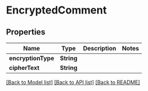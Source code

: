 # EncryptedComment

## Properties
Name | Type | Description | Notes
------------ | ------------- | ------------- | -------------
**encryptionType** | **String** |  | 
**cipherText** | **String** |  | 

[[Back to Model list]](../README.md#documentation-for-models) [[Back to API list]](../README.md#documentation-for-api-endpoints) [[Back to README]](../README.md)


